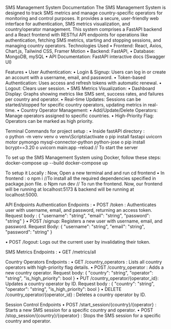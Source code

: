 SMS Management System Documentation 
The SMS Management System is designed to track SMS metrics and manage country-specific operators for monitoring and control purposes. It provides a secure, user-friendly web interface for authentication, SMS metrics visualization, and country/operator management. This system comprises a FastAPI backend and a React frontend with RESTful API endpoints for operations like authentication, fetching SMS metrics, starting and stopping sessions, and managing country operators. 
Technologies Used 
•	Frontend: React, Axios, Chart.js, Tailwind CSS, Framer Motion 
•	Backend: FastAPI, 
•	Database: MongoDB, mySQL 
•	API Documentation: FastAPI interactive docs (Swagger UI) 
 

Features 
•	User Authentication: 
•	Login & Signup: Users can log in or create an account with a username, email, and password. 
•	Token-based Authentication: Uses access and refresh tokens with automatic renewal. 
•	Logout: Clears user session. 
•	SMS Metrics Visualization: 
•	Dashboard Display: Graphs showing metrics like SMS sent, success rates, and failures per country and operator. 
•	Real-time Updates: Sessions can be started/stopped for specific country operators, updating metrics in real-time. 
•	Country Operator Management: 
•	Add/Update/Delete Operators: Manage operators assigned to specific countries. 
•	High-Priority Flag: Operators can be marked as high priority. 
 
Terminal Commands for project setup : 
•	Inside fastAPI directory :  
o	python -m venv venv o venv\Scripts\activate 
o	pip install fastapi uvicorn motor pymongo mysql-connector-python python-jose  o pip install bcrypt==3.20 
o	uvicorn main:app –reload     // To start the server  

  To set up the SMS Management System using Docker, follow these steps:
docker-compose up --build
docker-compose up

  To setup it Locally :
Now, Open a new terminal and and run cd frontend 
•	In frontend : 
o	npm i        //To install all the required dependencies specified in package.json file. 
o	Npm run dev  // To run the frontend. 
Now, our frontend will be running at localhost:5173 & backend will be running at localhost:5000. 
 
API Endpoints 
 	Authentication Endpoints : 
•	POST /token :  Authenticates user with username, email, and password, returning an access token. 
Request body : 
{ "username": "string", "email": "string", "password": "string" } 
•	POST /signup: Registers a new user with username, email, and password. Request Body: 
{ "username": "string", "email": "string", "password": "string" } 
 
•	POST /logout: Logs out the current user by invalidating their token. 
 
SMS Metrics Endpoints : 
•	GET /metrics/all 
 
Country Operators Endpoints : 
•	GET /country_operators : Lists all country operators with high-priority flag details. 
•	POST /country_operator : Adds a new country operator. Request body: 
{ "country": "string", "operator": "string", "is_high_priority": bool } 
•	PUT /country_operator/{operator_id}: Updates a country operator by 
ID. 
Request body : 
{ "country": "string", "operator": "string", "is_high_priority": bool } 
•	DELETE /country_operator/{operator_id} : Deletes a country operator by ID. 
 
Session Control Endpoints 
•	POST /start_session/{country}/{operator} :  Starts a new SMS session for a specific country and operator. 
•	POST /stop_session/{country}/{operator} : Stops the SMS session for a specific country and operator. 
